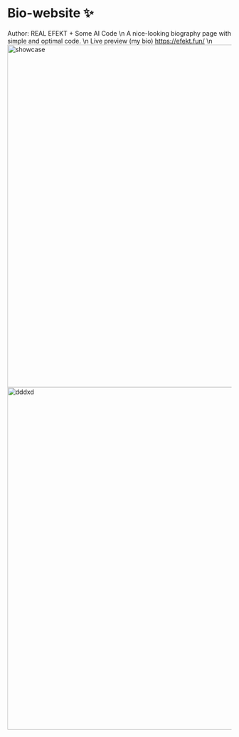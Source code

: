 # Bio-website ✨
Author: REAL EFEKT + Some AI Code \n
A nice-looking biography page with simple and optimal code. \n
Live preview (my bio) https://efekt.fun/ \n
<img width="1366" height="768" alt="showcase" src="https://github.com/user-attachments/assets/7874a4af-fe22-4d17-ae19-13d6533c7fee" />
<img width="1366" height="768" alt="dddxd" src="https://github.com/user-attachments/assets/77407030-608f-401f-8a6a-8825c7809ed0" />
